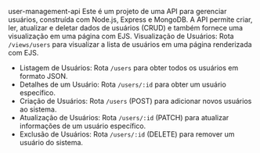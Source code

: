 user-management-api
Este é um projeto de uma API para gerenciar usuários, construída com Node.js, Express e MongoDB. A API permite criar, ler, atualizar e deletar dados de usuários (CRUD) e também fornece uma visualização em uma página com EJS.
Visualização de Usuários: Rota `/views/users` para visualizar a lista de usuários em uma página renderizada com EJS.
- Listagem de Usuários: Rota `/users` para obter todos os usuários em formato JSON.
- Detalhes de um Usuário: Rota `/users/:id` para obter um usuário específico.
- Criação de Usuários: Rota `/users` (POST) para adicionar novos usuários ao sistema.
- Atualização de Usuários: Rota `/users/:id` (PATCH) para atualizar informações de um usuário específico.
- Exclusão de Usuários: Rota `/users/:id` (DELETE) para remover um usuário do sistema.
